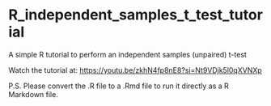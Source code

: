 # R_independent_samples_t_test_tutorial
A simple R tutorial to perform an independent samples (unpaired) t-test

Watch the tutorial at: https://youtu.be/zkhN4fp8nE8?si=Nt9VDjk5l0qXVNXp

P.S. Please convert the .R file to a .Rmd file to run it directly as a R Markdown file.
